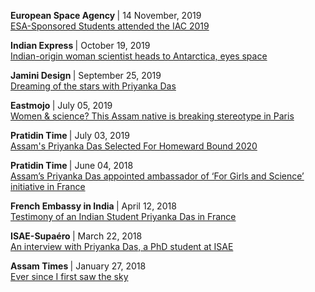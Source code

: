 <p>
  <b>European Space Agency </b> | 14 November, 2019
  <br> <a href="http://www.esa.int/Education/ESA_Academy/ESA-Sponsored_Students_attended_the_IAC_2019">
    ESA-Sponsored Students attended the IAC 2019
  </a>
</p>

<p>
  <b> Indian Express </b> | October 19, 2019
  <br> <a href="https://indianexpress.com/article/technology/science/indian-origin-woman-scientist-heads-to-antarctica-eyes-space-6077006/">
    Indian-origin woman scientist heads to Antarctica, eyes space
  </a>
</p>

<p>
  <b>Jamini Design </b> | September 25, 2019
  <br> <a href="https://www.jaminidesign.com/en/smartblog/103_Dreaming-of-the-stars-with-Priyanka-Das.html">
    Dreaming of the stars with Priyanka Das
  </a>
</p>

<p>
  <b>Eastmojo </b> | July 05, 2019
  <br> <a href="https://www.eastmojo.com/assam/2019/07/05/women-science-this-assam-native-is-breaking-stereotype-in-paris">
    Women & science? This Assam native is breaking stereotype in Paris
  </a>
</p>

<p>
  <b>Pratidin Time </b> | July 03, 2019
  <br> <a href="https://www.pratidintime.com/assams-priyanka-das-selected-for-homeward-bound-2020/">
    Assam's Priyanka Das Selected For Homeward Bound 2020
  </a>
</p>

<p>
  <b>Pratidin Time </b> | June 04, 2018
  <br> <a href="https://www.pratidintime.com/assams-priyanka-das-appointed-ambassador-of-for-girls-and-science-initiative-in-france/">
    Assam’s Priyanka Das appointed ambassador of ‘For Girls and Science’ initiative in France
  </a>
</p>

<p>
  <b>French Embassy in India </b> | April 12, 2018
  <br> <a href="https://in.ambafrance.org/Testimony-of-an-Indian-Student-Priyanka-Das-in-France">
    Testimony of an Indian Student Priyanka Das in France
  </a>
</p>

<p>
  <b>ISAE-Supaéro </b> | March 22, 2018
  <br> <a href="https://www.isae-supaero.fr/en/news/an-interview-with-priyanka-das-a-phd-student-at-isae-supaero-working-on/">
    An interview with Priyanka Das, a PhD student at ISAE
  </a>
</p>

<p>
  <b>Assam Times </b> | January 27, 2018
  <br> <a href="https://www.assamtimes.org/node/20851">
    Ever since I first saw the sky
  </a>
</p>
